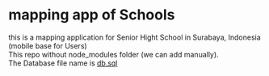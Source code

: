 # mapping app of Schools
this is a mapping application for Senior Hight School in Surabaya, Indonesia (mobile base for Users) <br>
This repo without node_modules folder (we can add manually).<br>
The Database file name is [db.sql](https://github.com/indracahyae/mappingSMK_Mobile/blob/master/db.sql)